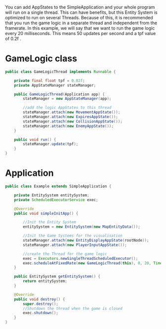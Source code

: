 You can add AppStates to the SimpleApplication and your whole program
will run on a single thread. This can have benefits, but this Entity
System is optimized to run on several Threads. Because of this, it is
recommended that you run the game logic in a separate thread and
independent from the framerate. In this example, we will say that we
want to run the game logic every 20 milliseconds. This means 50 updates
per second and a tpf value of 0.2f .

GameLogic class
===============

```java
public class GameLogicThread implements Runnable {

    private final float tpf = 0.02f;
    private AppStateManager stateManager;

    public GameLogicThread(Application app) {
        stateManager = new AppStateManager(app);

        //add the logic AppStates to this thread
        stateManager.attach(new MovementAppState());
        stateManager.attach(new ExpiresAppState());
        stateManager.attach(new CollisionAppState());
        stateManager.attach(new EnemyAppState());
    }

    public void run() {
        stateManager.update(tpf);
    }
}
```

Application
===========

```java
public class Example extends SimpleApplication {

    private EntitySystem entitySystem;
    private ScheduledExecutorService exec;

    @Override
    public void simpleInitApp() {

        //Init the Entity System
        entitySystem = new EntitySystem(new MapEntityData());

        //Init the Game Systems for the visualisation
        stateManager.attach(new EntityDisplayAppState(rootNode));
        stateManager.attach(new PlayerInputAppState());

        //create the Thread for the game logic
        exec = Executors.newSingleThreadScheduledExecutor();
        exec.scheduleAtFixedRate(new GameLogicThread(this), 0, 20, TimeUnit.MILLISECONDS);
    }

    public EntitySystem getEntitySystem() {
        return entitySystem;
    }

    @Override
    public void destroy() {
        super.destroy();
        //Shutdown the thread when the game is closed
        exec.shutdown();
    }
}
```
